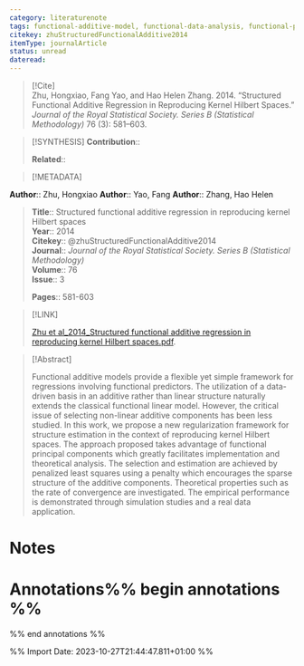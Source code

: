 ```yaml
---
category: literaturenote
tags: functional-additive-model, functional-data-analysis, functional-principal-components, reproducing-kernel-hilbert-space
citekey: zhuStructuredFunctionalAdditive2014
itemType: journalArticle
status: unread  
dateread:  
---
```


> [!Cite]  
> Zhu, Hongxiao, Fang Yao, and Hao Helen Zhang. 2014. “Structured Functional Additive Regression in Reproducing Kernel Hilbert Spaces.” _Journal of the Royal Statistical Society. Series B (Statistical Methodology)_ 76 (3): 581–603.

> [!SYNTHESIS] 
>**Contribution**::
>
>**Related**:: 
>

> [!METADATA]  
>
**Author**:: Zhu, Hongxiao
**Author**:: Yao, Fang
**Author**:: Zhang, Hao Helen<br>
> **Title**:: Structured functional additive regression in reproducing kernel Hilbert spaces    
> **Year**:: 2014     
> **Citekey**:: @zhuStructuredFunctionalAdditive2014    
>**Journal**:: *Journal of the Royal Statistical Society. Series B (Statistical Methodology)*    
>**Volume**:: 76    
>**Issue**:: 3     
>    
>    
>     
> **Pages**:: 581-603    
>    
>

> [!LINK] 
>
> [Zhu et al_2014_Structured functional additive regression in reproducing kernel Hilbert spaces.pdf](file:///Users/steven/Library/CloudStorage/GoogleDrive-steven.golovkine@ul.ie/My%20Drive/bibliography/Journal%20of%20the%20Royal%20Statistical%20Society.%20Series%20B%20(Statistical%20Methodology)/2014/Zhu%20et%20al_2014_Structured%20functional%20additive%20regression%20in%20reproducing%20kernel%20Hilbert%20spaces.pdf).

>[!Abstract]
>
>Functional additive models provide a flexible yet simple framework for regressions involving functional predictors. The utilization of a data-driven basis in an additive rather than linear structure naturally extends the classical functional linear model. However, the critical issue of selecting non-linear additive components has been less studied. In this work, we propose a new regularization framework for structure estimation in the context of reproducing kernel Hilbert spaces. The approach proposed takes advantage of functional principal components which greatly facilitates implementation and theoretical analysis. The selection and estimation are achieved by penalized least squares using a penalty which encourages the sparse structure of the additive components. Theoretical properties such as the rate of convergence are investigated. The empirical performance is demonstrated through simulation studies and a real data application.
>>


# Notes<br>
# Annotations%% begin annotations %%  
 
  
%% end annotations %%

%% Import Date: 2023-10-27T21:44:47.811+01:00 %%
